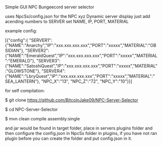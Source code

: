 Simple GUI NPC Bungeecord server selector

uses NpcSs/config.json for the NPC xyz 
Dynamic server display
just add acending numbers to SERVER
set NAME, IP, PORT, MATERIAL

example config:


[{"config":{
"SERVER1":{"NAME":"Anarchy","IP":"xxx.xxx.xxx.xxx","PORT":"xxxxx","MATERIAL":"OBSIDIAN"},
"SERVER2":{"NAME":"EmeraldQuest","IP":"xxx.xxx.xxx.xxx","PORT":"xxxxx","MATERIAL":"EMERALD"},
"SERVER3":{"NAME":"SatoshiQuest","IP":"xxx.xxx.xxx.xxx","PORT":"xxxxx","MATERIAL":"GLOWSTONE"},
"SERVER4":{"NAME":"LbryQuest","IP":"xxx.xxx.xxx.xxx","PORT":"xxxxx","MATERIAL":"SEA_LANTERN"},
"NPC_X":"13",
"NPC_Z":"72",
"NPC_Y":"10"}}]


for self compilation:

$ git clone https://github.com/BitcoinJake09/NPC-Server-Selector

$ cd NPC-Server-Selector

$ mvn clean compile assembly:single



and jar would be found in target folder, place in servers plugins folder and then configure the config.json in NpcSs folder in plugins, if you have not ran plugin before you can create the folder and put config.json in it.
